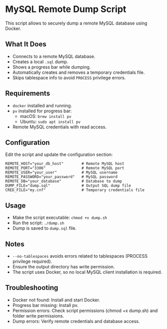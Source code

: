 # MySQL Remote Dump Script
This script allows to securely dump a remote MySQL database using Docker.

## What It Does
- Connects to a remote MySQL database.
- Creates a local `.sql` dump.
- Shows a progress bar while dumping.
- Automatically creates and removes a temporary credentials file.
- Skips tablespace info to avoid `PROCESS` privilege errors.

## Requirements
- `docker` installed and running.
- `pv` installed for progress bar:
  - macOS: `brew install pv`
  - Ubuntu: `sudo apt install pv`
- Remote MySQL credentials with read access.

## Configuration
Edit the script and update the configuration section:
```
REMOTE_HOST="your_db_host"        # Remote MySQL host
REMOTE_PORT="3306"                # Remote MySQL port
REMOTE_USER="your_user"           # MySQL username
REMOTE_PASSWORD="your_password"   # MySQL password
REMOTE_DB="your_database"         # Database to dump
DUMP_FILE="dump.sql"              # Output SQL dump file
CRED_FILE="my.cnf"                # Temporary credentials file
```

## Usage
- Make the script executable: `chmod +x dump.sh`
- Run the script: `./dump.sh`
- Dump is saved to `dump.sql` file.

## Notes
- `--no-tablespaces` avoids errors related to tablespaces (PROCESS privilege required).
- Ensure the output directory has write permission.
- The script uses Docker, so no local MySQL client installation is required.

## Troubleshooting
- Docker not found: Install and start Docker.
- Progress bar missing: Install pv.
- Permission errors: Check script permissions (chmod +x dump.sh) and folder write permissions.
- Dump errors: Verify remote credentials and database access.
